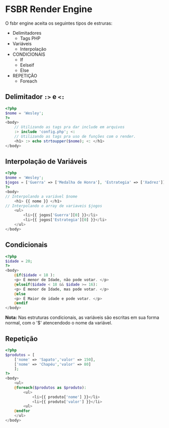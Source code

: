 # FSBR Render Engine
O fsbr engine aceita os seguintes tipos de estruras:

- Delimitadores
    - Tags PHP
- Variáveis
    - Interpolação
- CONDICIONAIS
    - If
    - Eelseif
    - Else
- REPETIÇÃO
    - Foreach

## Delimitador `:>` e `<:`
```php
<?php
$nome = 'Wesley';
?>
<body>
    // Utilizando as tags pra dar include em arquivos
    :> include 'config.php'; <:
    // Utilizando as tags pra uso de funções com o render.
    <h1> :> echo strtoupper($nome); <: </h1>
</body>
```

## Interpolação de Variáveis
```php
<?php
$nome = 'Wesley';
$jogos = ['Guerra' => ['Medalha de Honra'], 'Estrategia' => ['Xadrez']];
?>
<body>
// Interpolando a variável $nome
    <h1> {{ nome }} </h1>
// Interpolando o array de variaveis $jogos
    <ul>
        <li>{{ jogos['Guerra'][0] }}</li>
        <li>{{ jogos['Estrategia'][0] }}</li>
    </ul>
</body>
```

## Condicionais
```php
<?php
$idade = 20;
?>
<body>
    @if($idade < 18 ):
    <p> É menor de Idade, não pode votar. </p>
    @elseif($idade < 18 && $idade >= 16):
    <p> É menor de Idade, mas pode votar. </p>
    @else
    <p> É Maior de idade e pode votar. </p>
    @endif
</body>
```
**Nota:** Nas estruturas condicionais, as variáveis são escritas em sua forma normal, com o '$' atencendodo o nome da variável.

## Repetição
```php
<?php
$produtos = [
    ['nome' => 'Sapato','valor' => 150],
    ['nome' => 'Chapéu','valor' => 80]
    ];
?>
<body>
    <ul>
    @foreach($produtos as $produto):
        <ul>
            <li>{{ produto['nome'] }}</li>
            <li>{{ produto['valor'] }}</li>
        <ul>
    @endfor
    </ul>
</body>
```